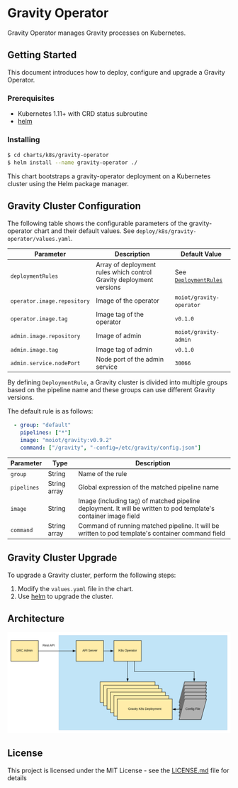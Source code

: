 # Gravity Operator

Gravity Operator manages Gravity processes on Kubernetes.

## Getting Started

This document introduces how to deploy, configure and upgrade a Gravity Operator. 

### Prerequisites

- Kubernetes 1.11+ with CRD status subroutine
- [helm](https://helm.sh/)

### Installing

```bash
$ cd charts/k8s/gravity-operator
$ helm install --name gravity-operator ./
```

This chart bootstraps a gravity-operator deployment on a Kubernetes cluster using the Helm package manager.

## Gravity Cluster Configuration

The following table shows the configurable parameters of the gravity-operator chart and their default values. See `deploy/k8s/gravity-operator/values.yaml`.

Parameter | Description | Default Value
--- | --- | ---
`deploymentRules`| Array of deployment rules which control Gravity deployment versions | See [`DeploymentRules`](#DeploymentRules)  
`operator.image.repository`| Image of the operator | `moiot/gravity-operator`
`operator.image.tag`| Image tag of the operator | `v0.1.0`
`admin.image.repository`| Image of admin | `moiot/gravity-admin`
`admin.image.tag`| Image tag of admin | `v0.1.0`
`admin.service.nodePort`| Node port of the admin service | `30066`


By defining `DeploymentRule`, a Gravity cluster is divided into multiple groups based on the pipeline name and these groups can use different Gravity versions.

The default rule is as follows:

```yaml
  - group: "default"
    pipelines: ["*"]
    image: "moiot/gravity:v0.9.2"
    command: ["/gravity", "-config=/etc/gravity/config.json"]
```

Parameter | Type | Description
--- | --- | ---
`group`| String | Name of the rule
`pipelines`| String array | Global expression of the matched pipeline name
`image` | String | Image (including tag) of matched pipeline deployment. It will be written to pod template's container image field
`command` | String array | Command of running matched pipeline. It will be written to pod template's container command field

## Gravity Cluster Upgrade

To upgrade a Gravity cluster, perform the following steps:

1. Modify the `values.yaml` file in the chart.
2. Use [helm](https://helm.sh/) to upgrade the cluster.

## Architecture
![Architecture](docs/k8s-160.png)

## License

This project is licensed under the MIT License - see the [LICENSE.md](LICENSE) file for details